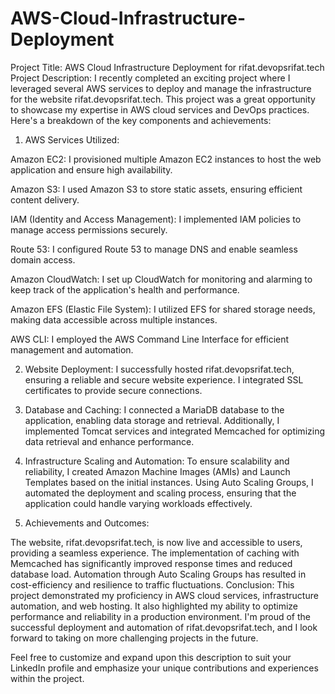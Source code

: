 # AWS-Cloud-Infrastructure-Deployment
Project Title: AWS Cloud Infrastructure Deployment for rifat.devopsrifat.tech
Project Description:
I recently completed an exciting project where I leveraged several AWS services to deploy and manage the infrastructure for the website rifat.devopsrifat.tech. This project was a great opportunity to showcase my expertise in AWS cloud services and DevOps practices. Here's a breakdown of the key components and achievements:

1. AWS Services Utilized:

Amazon EC2: I provisioned multiple Amazon EC2 instances to host the web application and ensure high availability.

Amazon S3: I used Amazon S3 to store static assets, ensuring efficient content delivery.

IAM (Identity and Access Management): I implemented IAM policies to manage access permissions securely.

Route 53: I configured Route 53 to manage DNS and enable seamless domain access.

Amazon CloudWatch: I set up CloudWatch for monitoring and alarming to keep track of the application's health and performance.

Amazon EFS (Elastic File System): I utilized EFS for shared storage needs, making data accessible across multiple instances.

AWS CLI: I employed the AWS Command Line Interface for efficient management and automation.

2. Website Deployment:
I successfully hosted rifat.devopsrifat.tech, ensuring a reliable and secure website experience. I integrated SSL certificates to provide secure connections.

3. Database and Caching:
I connected a MariaDB database to the application, enabling data storage and retrieval. Additionally, I implemented Tomcat services and integrated Memcached for optimizing data retrieval and enhance performance.

4. Infrastructure Scaling and Automation:
To ensure scalability and reliability, I created Amazon Machine Images (AMIs) and Launch Templates based on the initial instances. Using Auto Scaling Groups, I automated the deployment and scaling process, ensuring that the application could handle varying workloads effectively.

5. Achievements and Outcomes:

The website, rifat.devopsrifat.tech, is now live and accessible to users, providing a seamless experience.
The implementation of caching with Memcached has significantly improved response times and reduced database load.
Automation through Auto Scaling Groups has resulted in cost-efficiency and resilience to traffic fluctuations.
Conclusion:
This project demonstrated my proficiency in AWS cloud services, infrastructure automation, and web hosting. It also highlighted my ability to optimize performance and reliability in a production environment. I'm proud of the successful deployment and automation of rifat.devopsrifat.tech, and I look forward to taking on more challenging projects in the future.

Feel free to customize and expand upon this description to suit your LinkedIn profile and emphasize your unique contributions and experiences within the project.
